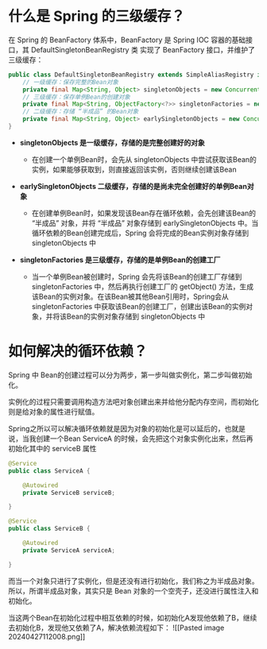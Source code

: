 
# 什么是 Spring 的三级缓存？

在 Spring 的 BeanFactory 体系中，BeanFactory 是 Spring IOC 容器的基础接口，其 DefaultSingletonBeanRegistry 类 实现了 BeanFactory 接口，并维护了三级缓存：
```java
public class DefaultSingletonBeanRegistry extends SimpleAliasRegistry implements SingletonBeanRegistry {  
	// 一级缓存：保存完整的Bean对象
    private final Map<String, Object> singletonObjects = new ConcurrentHashMap(256);
    // 三级缓存：保存单例Bean的创建对象
    private final Map<String, ObjectFactory<?>> singletonFactories = new HashMap(16);  
    // 二级缓存：存储 “半成品” 的Bean对象
    private final Map<String, Object> earlySingletonObjects = new ConcurrentHashMap(16);
}
```
- **singletonObjects 是一级缓存，存储的是完整创建好的对象**
	- 在创建一个单例Bean时，会先从 singletonObjects 中尝试获取该Bean的实例，如果能够获取到，则直接返回该实例，否则继续创建该Bean

- **earlySingletonObjects 二级缓存，存储的是尚未完全创建好的单例Bean对象**
	- 在创建单例Bean时，如果发现该Bean存在循环依赖，会先创建该Bean的 “半成品” 对象，并将 “半成品” 对象存储到 earlySingletonObjects 中。当循环依赖的Bean创建完成后，Spring 会将完成的Bean实例对象存储到 singletonObjects 中

- **singletonFactories 是三级缓存，存储的是单例Bean的创建工厂**
	- 当一个单例Bean被创建时，Spring 会先将该Bean的创建工厂存储到 singletonFactories 中，然后再执行创建工厂的 getObject() 方法，生成该Bean的实例对象。在该Bean被其他Bean引用时，Spring会从 singletonFactories 中获取该Bean的创建工厂，创建出该Bean的实例对象，并将该Bean的实例对象存储到 singletonObjects 中


# 如何解决的循环依赖？

Spring 中 Bean的创建过程可以分为两步，第一步叫做实例化，第二步叫做初始化。

实例化的过程只需要调用构造方法吧对象创建出来并给他分配内存空间，而初始化则是给对象的属性进行赋值。

Spring之所以可以解决循环依赖就是因为对象的初始化是可以延后的，也就是说，当我创建一个Bean ServiceA 的时候，会先把这个对象实例化出来，然后再初始化其中的 serviceB 属性
```java
@Service
public class ServiceA {

	@Autowired
	private ServiceB serviceB;

}

@Service
public class ServiceB {

	@Autowired
	private ServiceA serviceA;

}
```
而当一个对象只进行了实例化，但是还没有进行初始化，我们称之为半成品对象。所以，所谓半成品对象，其实只是 Bean 对象的一个空壳子，还没进行属性注入和初始化。

当这两个Bean在初始化过程中相互依赖的时候，如初始化A发现他依赖了B，继续去初始化B，发现他又依赖了A，解决依赖流程如下：
![[Pasted image 20240427112008.png]]